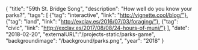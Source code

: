 {
"title": "59th St. Bridge Song",
"description": "How well do you know your parks?",
"tags": [ 
	{"tag": "interactive", "link": "http://vignette.cool/blog/"},
	{"tag": "land", "link": "http://exclav.es/2016/07/03/foraging/"},
	{"tag": "civic", "link": "http://exclav.es/2017/08/08/24-hours-of-muni/"} ],
"date": "2018-02-20",
"externalURL":"/projects-static/parks-game",
"backgroundimage": "/background/parks.png",
"year": "2018"
}